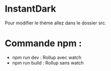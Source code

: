 # InstantDark
Pour modifier le théme allez dans le dossier src.

# Commande npm : 
- npm run dev : Rollup avec watch
- npm run build : Rollup sans watch
